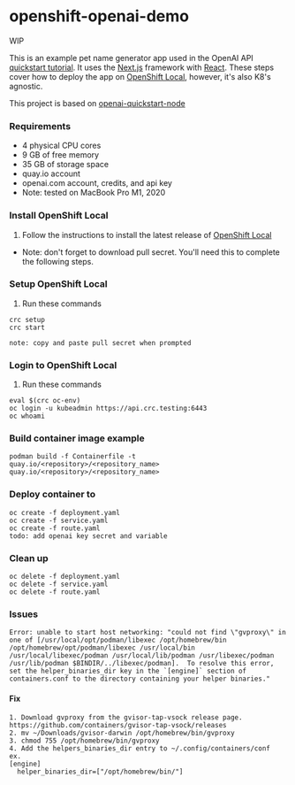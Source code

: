 # openshift-openai-demo
WIP

This is an example pet name generator app used in the OpenAI API [quickstart tutorial](https://platform.openai.com/docs/quickstart). It uses the [Next.js](https://nextjs.org/) framework with [React](https://reactjs.org/). These steps cover how to deploy the app on [OpenShift Local](https://developers.redhat.com/products/openshift-local/overview), however, it's also K8's agnostic. 

This project is based on [openai-quickstart-node](https://github.com/freemanpdwork/openai-quickstart-node)

### Requirements
- 4 physical CPU cores
- 9 GB of free memory
- 35 GB of storage space
- quay.io account
- openai.com account, credits, and api key 
- Note: tested on MacBook Pro M1, 2020

### Install OpenShift Local
1. Follow the instructions to install the latest release of [OpenShift Local](https://access.redhat.com/documentation/en-us/red_hat_openshift_local/2.28/html/getting_started_guide/installing#installing_red_hat_openshift_local)
- Note: don't forget to download pull secret. You'll need this to complete the following steps.

### Setup OpenShift Local
1. Run these commands
```shell
crc setup
crc start

note: copy and paste pull secret when prompted
```

### Login to OpenShift Local
1. Run these commands
```shell
eval $(crc oc-env)
oc login -u kubeadmin https://api.crc.testing:6443
oc whoami
```
### Build container image example
```shell 
podman build -f Containerfile -t quay.io/<repository>/<repository_name>
quay.io/<repository>/<repository_name>
```

### Deploy container to 
```shell
oc create -f deployment.yaml
oc create -f service.yaml
oc create -f route.yaml
todo: add openai key secret and variable  
```

### Clean up
```shell
oc delete -f deployment.yaml
oc delete -f service.yaml
oc delete -f route.yaml
```

### Issues
```shell
Error: unable to start host networking: "could not find \"gvproxy\" in one of [/usr/local/opt/podman/libexec /opt/homebrew/bin /opt/homebrew/opt/podman/libexec /usr/local/bin /usr/local/libexec/podman /usr/local/lib/podman /usr/libexec/podman /usr/lib/podman $BINDIR/../libexec/podman].  To resolve this error, set the helper_binaries_dir key in the `[engine]` section of containers.conf to the directory containing your helper binaries."
```
#### Fix
```
1. Download gvproxy from the gvisor-tap-vsock release page. https://github.com/containers/gvisor-tap-vsock/releases
2. mv ~/Downloads/gvisor-darwin /opt/homebrew/bin/gvproxy
3. chmod 755 /opt/homebrew/bin/gvproxy
4. Add the helpers_binaries_dir entry to ~/.config/containers/conf
ex. 
[engine]
  helper_binaries_dir=["/opt/homebrew/bin/"]
```
